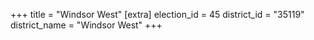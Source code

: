 +++
title = "Windsor West"
[extra]
election_id = 45
district_id = "35119"
district_name = "Windsor West"
+++
